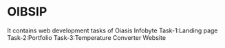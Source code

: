 # OIBSIP
It contains web development tasks of Oiasis Infobyte
Task-1:Landing page
Task-2:Portfolio
Task-3:Temperature Converter Website

